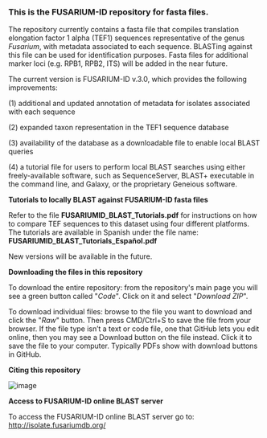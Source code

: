 ### This is the FUSARIUM-ID repository for fasta files. 

The repository currently contains a fasta file that compiles translation elongation factor 1 alpha (TEF1) sequences representative of the genus _Fusarium_, with metadata associated to each sequence. BLASTing against this file can be used for identification purposes. Fasta files for additional marker loci (e.g. RPB1, RPB2, ITS) will be added in the near future.  

The current version is FUSARIUM-ID v.3.0, which provides the following improvements: 

  (1) additional and updated annotation of metadata for isolates associated with each sequence 

  (2) expanded taxon representation in the TEF1 sequence database 
  
  (3) availability of the database as a downloadable file to enable local BLAST queries
  
  (4) a tutorial file for users to perform local BLAST searches using either freely-available software, such as SequenceServer, BLAST+ executable in the command line, and Galaxy, or the proprietary Geneious software. 
  
**Tutorials to locally BLAST against FUSARIUM-ID fasta files**

Refer to the file **FUSARIUMID_BLAST_Tutorials.pdf** for instructions on how to compare TEF sequences to this dataset using four different platforms. The tutorials are available in Spanish under the file name: **FUSARIUMID_BLAST_Tutorials_Español.pdf**

New versions will be available in the future. 

**Downloading the files in this repository**

To download the entire repository: from the repository's main page you will see a green button called "_Code_". Click on it and select "_Download ZIP_". 

To download individual files: browse to the file you want to download and click the "_Raw_" button. Then press CMD/Ctrl+S to save the file from your browser. If the file type isn’t a text or code file, one that GitHub lets you edit online, then you may see a Download button on the file instead. Click it to save the file to your computer. Typically PDFs show with download buttons in GitHub.

**Citing this repository**

![image](https://user-images.githubusercontent.com/90630499/134990202-ec67032b-a60b-4daf-bd0a-108bd41f2695.png)

**Access to FUSARIUM-ID online BLAST server**

To access the FUSARIUM-ID online BLAST server go to: http://isolate.fusariumdb.org/

<!--
**fusariumid/fusariumid** is a ✨ _special_ ✨ repository because its `README.md` (this file) appears on your GitHub profile.

Here are some ideas to get you started:


